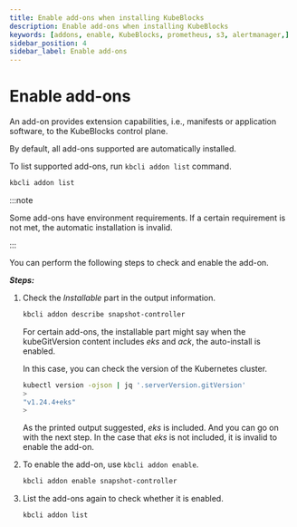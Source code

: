 ```yaml
---
title: Enable add-ons when installing KubeBlocks
description: Enable add-ons when installing KubeBlocks
keywords: [addons, enable, KubeBlocks, prometheus, s3, alertmanager,]
sidebar_position: 4
sidebar_label: Enable add-ons 
---
```


# Enable add-ons

An add-on provides extension capabilities, i.e., manifests or application software, to the KubeBlocks control plane.

By default, all add-ons supported are automatically installed.

To list supported add-ons, run `kbcli addon list` command.

```bash
kbcli addon list
```

:::note

Some add-ons have environment requirements. If a certain requirement is not met, the automatic installation is invalid.

:::

You can perform the following steps to check and enable the add-on.

***Steps:***

1. Check the *Installable* part in the output information.
  
    ```bash
    kbcli addon describe snapshot-controller
    ```

    For certain add-ons, the installable part might say when the kubeGitVersion content includes *eks* and *ack*, the auto-install is enabled.

    In this case, you can check the version of the Kubernetes cluster.

    ```bash
    kubectl version -ojson | jq '.serverVersion.gitVersion'
    >
    "v1.24.4+eks"
    >
    ```

    As the printed output suggested, *eks* is included. And you can go on with the next step. In the case that *eks* is not included, it is invalid to enable the add-on.

2. To enable the add-on, use `kbcli addon enable`.

    ```bash
    kbcli addon enable snapshot-controller
    ```

3. List the add-ons again to check whether it is enabled.

    ```bash
    kbcli addon list
    ```
